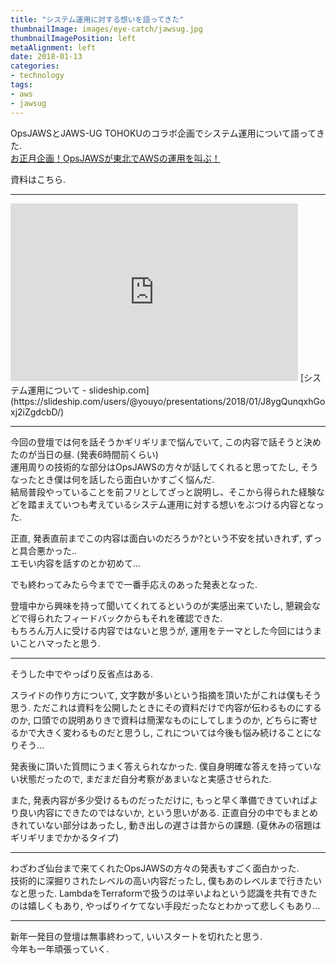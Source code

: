 ```yaml
---
title: "システム運用に対する想いを語ってきた"
thumbnailImage: images/eye-catch/jawsug.jpg
thumbnailImagePosition: left
metaAlignment: left
date: 2018-01-13
categories:
- technology
tags:
- aws
- jawsug
---
```


OpsJAWSとJAWS-UG TOHOKUのコラボ企画でシステム運用について語ってきた.  
[お正月企画！OpsJAWSが東北でAWSの運用を叫ぶ！](https://jaws-tohoku.doorkeeper.jp/events/68613)

資料はこちら.  

---

<iframe width="460" height="284" allowfullscreen frameborder=0 src="https://slideship.com/embed/presentations/J8ygQunqxhGoxj2iZgdcbD/"></iframe>  
[システム運用について - slideship.com](https://slideship.com/users/@youyo/presentations/2018/01/J8ygQunqxhGoxj2iZgdcbD/)

---

<!--more-->

今回の登壇では何を話そうかギリギリまで悩んでいて, この内容で話そうと決めたのが当日の昼. (発表6時間前くらい)  
運用周りの技術的な部分はOpsJAWSの方々が話してくれると思ってたし, そうなったとき僕は何を話したら面白いかすごく悩んだ.  
結局普段やっていることを前フリとしてざっと説明し、そこから得られた経験などを踏まえていつも考えているシステム運用に対する想いをぶつける内容となった. 
  
正直, 発表直前までこの内容は面白いのだろうか?という不安を拭いきれず, ずっと具合悪かった..  
エモい内容を話すのとか初めて...  
  
でも終わってみたら今までで一番手応えのあった発表となった.  
  
登壇中から興味を持って聞いてくれてるというのが実感出来ていたし, 懇親会などで得られたフィードバックからもそれを確認できた.  
もちろん万人に受ける内容ではないと思うが, 運用をテーマとした今回にはうまいことハマったと思う.  
  
---

そうした中でやっぱり反省点はある.  
  
スライドの作り方について, 文字数が多いという指摘を頂いたがこれは僕もそう思う. ただこれは資料を公開したときにその資料だけで内容が伝わるものにするのか, 口頭での説明ありきで資料は簡潔なものにしてしまうのか, どちらに寄せるかで大きく変わるものだと思うし, これについては今後も悩み続けることになりそう...  
  
発表後に頂いた質問にうまく答えられなかった. 僕自身明確な答えを持っていない状態だったので, まだまだ自分考察があまいなと実感させられた.  
  
また, 発表内容が多少受けるものだっただけに, もっと早く準備できていればより良い内容にできたのではないか, という思いがある. 正直自分の中でもまとめきれていない部分はあったし, 動き出しの遅さは昔からの課題. (夏休みの宿題はギリギリまでかかるタイプ)  
  
---

わざわざ仙台まで来てくれたOpsJAWSの方々の発表もすごく面白かった.  
技術的に深掘りされたレベルの高い内容だったし, 僕もあのレベルまで行きたいなと思った.
LambdaをTerraformで扱うのは辛いよねという認識を共有できたのは嬉しくもあり, やっぱりイケてない手段だったなとわかって悲しくもあり...  

---

新年一発目の登壇は無事終わって, いいスタートを切れたと思う.  
今年も一年頑張っていく.
